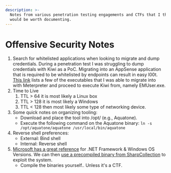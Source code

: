 ```yaml
---
description: >-
  Notes from various penetration testing engagements and CTFs that I thought
  would be worth documenting.
---
```


# Offensive Security Notes



1. Search for whitelisted applications when looking to migrate and dump credentials. During a penetration test I was struggling to dump credentials with Kiwi as a PoC. Migrating into an AppSense application that is required to be whitelisted by endpoints can result in easy l00t. [This link](https://knowledge.broadcom.com/external/article/171640/dlp-endpoint-agent-causes-delays-when-fi.html) lists a few of the executables that I was able to migrate into with Meterpreter and proceed to execute Kiwi from, namely EMUser.exe.
2. Time to Live
   1. &#x20;TTL > 64 it is most likely a Linux box
   2. TTL > 128 it is most likely a Windows
   3. TTL < 128 then most likely some type of networking device.
3. Some quick notes on organizing tooling:
   * Download and place the tool into /opt/ (e.g., Aquatone).&#x20;
   * Execute the following command on the Aquatone binary: `ln -s /opt/aquatone/aquatone /usr/local/bin/aquatone`
4. Reverse shell preferences:
   * External: Bind shell
   * Internal: Reverse shell
5. [Microsoft has a great reference](https://docs.microsoft.com/en-us/dotnet/framework/migration-guide/versions-and-dependencies) for .NET Framework & Windows OS Versions. We can then [use a precompiled binary from SharpCollection](https://github.com/Flangvik/SharpCollection) to exploit the system.
   * Compile the binaries yourself.. Unless it's a CTF.
